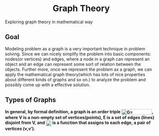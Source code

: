 <h1 align="center"><strong>Graph Theory</strong></h1>
Exploring graph theory in mathematical way</br>
<h2>Goal</h2>
Modeling problem as a graph is a very important technique in problem solving. Since we can nicely simplify the problem into basic components: nodes(or vertices) and edges, where a node in a graph can represent an object and an edge can represent some sort of relation between the objects. Further more, once we represent the problem as a graph, we can apply the mathematical graph theory(which has lots of nice properties about different kinds of graphs and so on.) to analyze the problem and possibly come up with a effective solution. 
<h2>Types of Graphs</h2>
<strong>In general, by formal definition, a graph is an order triple <img src="http://www.sciweavers.org/tex2img.php?eq=G%3D%28V%2CE%2C%5Cpsi%29%20&bc=White&fc=Black&im=jpg&fs=12&ff=arev&edit=0" align="center" border="0" alt="G=(V,E,\psi) " width="101" height="19" />, where V is a non-empty set of vertices(points), E is a set of edges (lines) disjoint from V, and <img src="http://www.sciweavers.org/tex2img.php?eq=%5Cpsi&bc=White&fc=Black&im=jpg&fs=12&ff=arev&edit=0" align="center" border="0" alt="\psi" width="18" height="19" /> is a function that assigns to each edge, a pair of vertices (v,v’).</strong>
